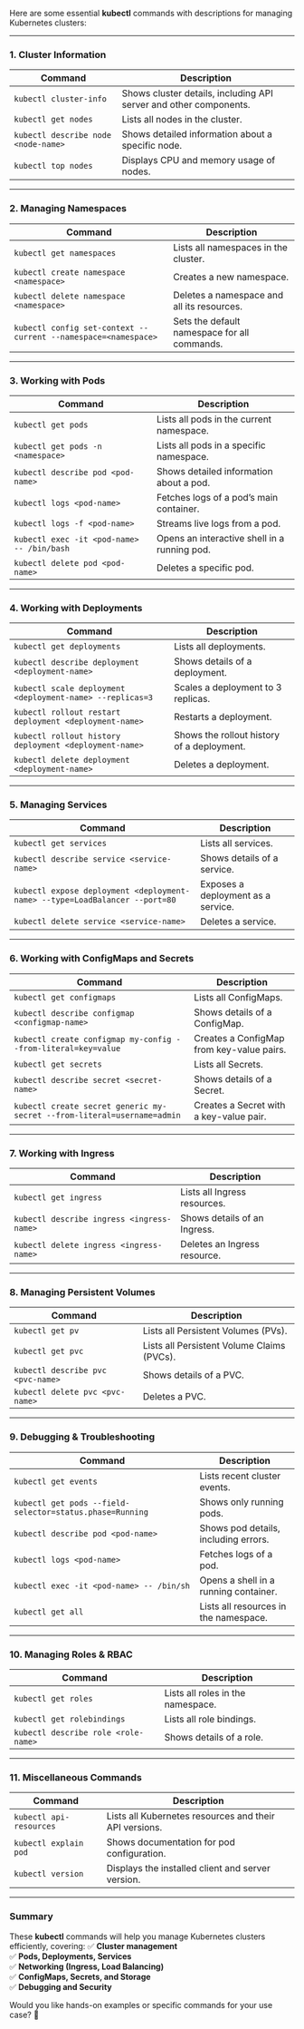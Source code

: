 Here are some essential **kubectl** commands with descriptions for managing Kubernetes clusters:  

---

### **1. Cluster Information**
| Command | Description |
|---------|------------|
| `kubectl cluster-info` | Shows cluster details, including API server and other components. |
| `kubectl get nodes` | Lists all nodes in the cluster. |
| `kubectl describe node <node-name>` | Shows detailed information about a specific node. |
| `kubectl top nodes` | Displays CPU and memory usage of nodes. |

---

### **2. Managing Namespaces**
| Command | Description |
|---------|------------|
| `kubectl get namespaces` | Lists all namespaces in the cluster. |
| `kubectl create namespace <namespace>` | Creates a new namespace. |
| `kubectl delete namespace <namespace>` | Deletes a namespace and all its resources. |
| `kubectl config set-context --current --namespace=<namespace>` | Sets the default namespace for all commands. |

---

### **3. Working with Pods**
| Command | Description |
|---------|------------|
| `kubectl get pods` | Lists all pods in the current namespace. |
| `kubectl get pods -n <namespace>` | Lists all pods in a specific namespace. |
| `kubectl describe pod <pod-name>` | Shows detailed information about a pod. |
| `kubectl logs <pod-name>` | Fetches logs of a pod’s main container. |
| `kubectl logs -f <pod-name>` | Streams live logs from a pod. |
| `kubectl exec -it <pod-name> -- /bin/bash` | Opens an interactive shell in a running pod. |
| `kubectl delete pod <pod-name>` | Deletes a specific pod. |

---

### **4. Working with Deployments**
| Command | Description |
|---------|------------|
| `kubectl get deployments` | Lists all deployments. |
| `kubectl describe deployment <deployment-name>` | Shows details of a deployment. |
| `kubectl scale deployment <deployment-name> --replicas=3` | Scales a deployment to 3 replicas. |
| `kubectl rollout restart deployment <deployment-name>` | Restarts a deployment. |
| `kubectl rollout history deployment <deployment-name>` | Shows the rollout history of a deployment. |
| `kubectl delete deployment <deployment-name>` | Deletes a deployment. |

---

### **5. Managing Services**
| Command | Description |
|---------|------------|
| `kubectl get services` | Lists all services. |
| `kubectl describe service <service-name>` | Shows details of a service. |
| `kubectl expose deployment <deployment-name> --type=LoadBalancer --port=80` | Exposes a deployment as a service. |
| `kubectl delete service <service-name>` | Deletes a service. |

---

### **6. Working with ConfigMaps and Secrets**
| Command | Description |
|---------|------------|
| `kubectl get configmaps` | Lists all ConfigMaps. |
| `kubectl describe configmap <configmap-name>` | Shows details of a ConfigMap. |
| `kubectl create configmap my-config --from-literal=key=value` | Creates a ConfigMap from key-value pairs. |
| `kubectl get secrets` | Lists all Secrets. |
| `kubectl describe secret <secret-name>` | Shows details of a Secret. |
| `kubectl create secret generic my-secret --from-literal=username=admin` | Creates a Secret with a key-value pair. |

---

### **7. Working with Ingress**
| Command | Description |
|---------|------------|
| `kubectl get ingress` | Lists all Ingress resources. |
| `kubectl describe ingress <ingress-name>` | Shows details of an Ingress. |
| `kubectl delete ingress <ingress-name>` | Deletes an Ingress resource. |

---

### **8. Managing Persistent Volumes**
| Command | Description |
|---------|------------|
| `kubectl get pv` | Lists all Persistent Volumes (PVs). |
| `kubectl get pvc` | Lists all Persistent Volume Claims (PVCs). |
| `kubectl describe pvc <pvc-name>` | Shows details of a PVC. |
| `kubectl delete pvc <pvc-name>` | Deletes a PVC. |

---

### **9. Debugging & Troubleshooting**
| Command | Description |
|---------|------------|
| `kubectl get events` | Lists recent cluster events. |
| `kubectl get pods --field-selector=status.phase=Running` | Shows only running pods. |
| `kubectl describe pod <pod-name>` | Shows pod details, including errors. |
| `kubectl logs <pod-name>` | Fetches logs of a pod. |
| `kubectl exec -it <pod-name> -- /bin/sh` | Opens a shell in a running container. |
| `kubectl get all` | Lists all resources in the namespace. |

---

### **10. Managing Roles & RBAC**
| Command | Description |
|---------|------------|
| `kubectl get roles` | Lists all roles in the namespace. |
| `kubectl get rolebindings` | Lists all role bindings. |
| `kubectl describe role <role-name>` | Shows details of a role. |

---

### **11. Miscellaneous Commands**
| Command | Description |
|---------|------------|
| `kubectl api-resources` | Lists all Kubernetes resources and their API versions. |
| `kubectl explain pod` | Shows documentation for pod configuration. |
| `kubectl version` | Displays the installed client and server version. |

---

### **Summary**
These **kubectl** commands will help you manage Kubernetes clusters efficiently, covering:
✅ **Cluster management**  
✅ **Pods, Deployments, Services**  
✅ **Networking (Ingress, Load Balancing)**  
✅ **ConfigMaps, Secrets, and Storage**  
✅ **Debugging and Security**  

Would you like hands-on examples or specific commands for your use case? 🚀